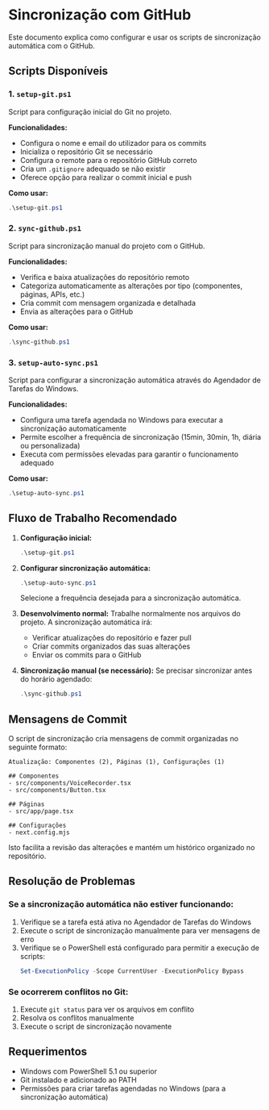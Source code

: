 # Sincronização com GitHub

Este documento explica como configurar e usar os scripts de sincronização automática com o GitHub.

## Scripts Disponíveis

### 1. `setup-git.ps1`

Script para configuração inicial do Git no projeto.

**Funcionalidades:**
- Configura o nome e email do utilizador para os commits
- Inicializa o repositório Git se necessário
- Configura o remote para o repositório GitHub correto
- Cria um `.gitignore` adequado se não existir
- Oferece opção para realizar o commit inicial e push

**Como usar:**
```powershell
.\setup-git.ps1
```

### 2. `sync-github.ps1`

Script para sincronização manual do projeto com o GitHub.

**Funcionalidades:**
- Verifica e baixa atualizações do repositório remoto
- Categoriza automaticamente as alterações por tipo (componentes, páginas, APIs, etc.)
- Cria commit com mensagem organizada e detalhada
- Envia as alterações para o GitHub

**Como usar:**
```powershell
.\sync-github.ps1
```

### 3. `setup-auto-sync.ps1`

Script para configurar a sincronização automática através do Agendador de Tarefas do Windows.

**Funcionalidades:**
- Configura uma tarefa agendada no Windows para executar a sincronização automaticamente
- Permite escolher a frequência de sincronização (15min, 30min, 1h, diária ou personalizada)
- Executa com permissões elevadas para garantir o funcionamento adequado

**Como usar:**
```powershell
.\setup-auto-sync.ps1
```

## Fluxo de Trabalho Recomendado

1. **Configuração inicial:**
   ```powershell
   .\setup-git.ps1
   ```

2. **Configurar sincronização automática:**
   ```powershell
   .\setup-auto-sync.ps1
   ```
   Selecione a frequência desejada para a sincronização automática.

3. **Desenvolvimento normal:**
   Trabalhe normalmente nos arquivos do projeto. A sincronização automática irá:
   - Verificar atualizações do repositório e fazer pull
   - Criar commits organizados das suas alterações
   - Enviar os commits para o GitHub

4. **Sincronização manual (se necessário):**
   Se precisar sincronizar antes do horário agendado:
   ```powershell
   .\sync-github.ps1
   ```

## Mensagens de Commit

O script de sincronização cria mensagens de commit organizadas no seguinte formato:

```
Atualização: Componentes (2), Páginas (1), Configurações (1)

## Componentes
- src/components/VoiceRecorder.tsx
- src/components/Button.tsx

## Páginas
- src/app/page.tsx

## Configurações
- next.config.mjs
```

Isto facilita a revisão das alterações e mantém um histórico organizado no repositório.

## Resolução de Problemas

### Se a sincronização automática não estiver funcionando:

1. Verifique se a tarefa está ativa no Agendador de Tarefas do Windows
2. Execute o script de sincronização manualmente para ver mensagens de erro
3. Verifique se o PowerShell está configurado para permitir a execução de scripts:
   ```powershell
   Set-ExecutionPolicy -Scope CurrentUser -ExecutionPolicy Bypass
   ```

### Se ocorrerem conflitos no Git:

1. Execute `git status` para ver os arquivos em conflito
2. Resolva os conflitos manualmente
3. Execute o script de sincronização novamente

## Requerimentos

- Windows com PowerShell 5.1 ou superior
- Git instalado e adicionado ao PATH
- Permissões para criar tarefas agendadas no Windows (para a sincronização automática) 